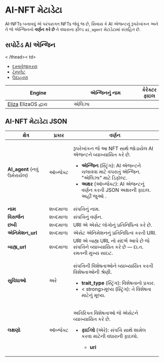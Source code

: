 # AI-NFT મેટાડેટા

AI-NFTs બનાવવું એ પરંપરાગત NFTs જેવું જ છે, સિવાય કે AI એજન્ટનું રૂપરેખાંકન અને તે જે એન્જિનનો **વર્ણન કરે છે** તે વધારાના ફીલ્ડ `ai_agent` મેટાડેટામાં સંગ્રહિત છે.

## સપોર્ટેડ AI એન્જિન <a href="#metadata-json" id="metadata-json"></a>

<table><thead><tr><th width="224">Engine</th><th width="231">એન્જિનનું નામ</th><th>કેરેક્ટર ફાઇલ</th></tr>< /thead><tbody><tr><td><a href="https://github.com/elizaOS/eliza">Eliza</a> ElizaOS દ્વારા</td><td>એલિઝા</td>< td><ul><li><a href="https://elizaos.github.io/eliza/docs/core/characterfile/">દસ્તાવેજીકરણ</a></li><li><a href="https://github.com/elizaOS/ characterfile">ટેમ્પલેટ</a></li><li><a href="https://github.com/elizaOS/eliza/tree/main/characters">ઉદાહરણ</a></li></ ul></td></tr></tbody></table>

## AI-NFT મેટાડેટા JSON <a href="#metadata-json" id="metadata-json"></a>

| ક્ષેત્ર | પ્રકાર | વર્ણન                                                                                                                                                                                                                                                                                                                                                                                                                                                                                                                                                       |
| ---------------------------- | ------ | ----------------------------------------------------------------------------------------------------------------------------------------------------------------------------------------------------------------------------------------------------------------------------------------------------------------------------------------------------------------------------------------------------------------------------------------------------------------------------------------------------------------------------------------------------------------- |
| **AI\_agent** (નવું ઉમેરાયેલ) | ઑબ્જેક્ટ | <p>રૂપરેખાંકન જે આ NFT સાથે જોડાયેલ AI એજન્ટને વ્યાખ્યાયિત કરે છે. </p><ul><li><strong>એન્જિન</strong> (સ્ટ્રિંગ): AI એજન્ટને ચલાવવા માટે વપરાતું એન્જિન. "એલિઝા" માટે ડિફૉલ્ટ.</li><li><strong>અક્ષર</strong> (ઑબ્જેક્ટ): AI એજન્ટનું વર્ણન કરતી JSON અક્ષરની ફાઇલ. અહીં જુઓ <a href="https://github.com/elizaOS/characterfile?tab=readme-ov-file"></a>.</li></ul>                                                                                                                                                                                     |
| **નામ** | શબ્દમાળા | સંપત્તિનું નામ.                                                                                                                                                                                                                                                                                                                                                                                                                                                                                                                                                |
| **વિસર્જન** | શબ્દમાળા | સંપત્તિનું વર્ણન.                                                                                                                                                                                                                                                                                                                                                                                                                                                                                                                                         |
| **છબી** | શબ્દમાળા | URI એ એસેટ લોગોનું પ્રતિનિધિત્વ કરે છે.                                                                                                                                                                                                                                                                                                                                                                                                                                                                                                                                 |
| **એનિમેશન\_url** | શબ્દમાળા | એસેટ એનિમેશનનું પ્રતિનિધિત્વ કરતી URI.                                                                                                                                                                                                                                                                                                                                                                                                                                                                                                                            |
| **બાહ્ય\_url** | શબ્દમાળા | URI એ બાહ્ય URL નો સંદર્ભ આપે છે જે સંપત્તિને વ્યાખ્યાયિત કરે છે — દા.ત. રમતની મુખ્ય સાઇટ.                                                                                                                                                                                                                                                                                                                                                                                                                                                                                   |
| **સુવિધાઓ** | અરે | <p>સંપત્તિની વિશેષતાઓને વ્યાખ્યાયિત કરતી વિશેષતાઓની શ્રેણી.</p><ul><li><strong>trait_type</strong> (સ્ટ્રિંગ): વિશેષતાનો પ્રકાર.</li><li>< strong>મૂલ્ય</strong> (સ્ટ્રિંગ): તે વિશેષતા માટેનું મૂલ્ય.</li></ul> |
| **લક્ષણો** | ઑબ્જેક્ટ | <p>અતિરિક્ત વિશેષતાઓ જે એસેટને વ્યાખ્યાયિત કરે છે.</p><ul><li><p><strong>ફાઈલો</strong> (એરે): સંપત્તિ સાથે શામેલ કરવા માટેની વધારાની ફાઇલો.</p><ul> <li><strong>uri</strong>

